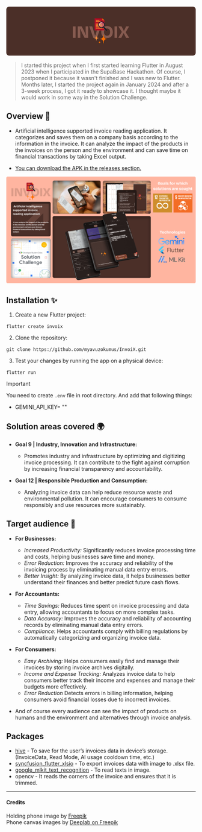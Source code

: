 ![logo_banner.png](design%2Flogo_banner.png)

> I started this project when I first started learning Flutter in August 2023 when I participated in the SupaBase Hackathon. Of course, I postponed it because it wasn't finished and I was new to Flutter. Months later, I started the project again in January 2024 and after a 3-week process, I got it ready to showcase it. I thought maybe it would work in some way in the Solution Challenge.

## Overview 🧾
- Artificial intelligence supported invoice reading application. It categorizes and saves them on a company basis according to the information in the invoice. It can analyze the impact of the products in the invoices on the person and the environment and can save time on financial transactions by taking Excel output.


- [You can download the APK in the releases section.](https://github.com/myavuzokumus/InvoiX/releases)

![invoix_main_design.png](design%2Finvoix_main_design.png)

## Installation ✨

1. Create a new Flutter project:
```
flutter create invoix
```

2. Clone the repository:
```
git clone https://github.com/myavuzokumus/InvoiX.git
```

3. Test your changes by running the app on a physical device:
```
flutter run
```

> [!IMPORTANT]
> You need to create `.env` file in root directory. And add that following things:
> - GEMINI_API_KEY= ""

## Solution areas covered 🌍
- **Goal 9 | Industry, Innovation and Infrastructure:**
  - Promotes industry and infrastructure by optimizing and digitizing invoice processing.
It can contribute to the fight against corruption by increasing financial transparency and accountability.


- **Goal 12 | Responsible Production and Consumption:**
  - Analyzing invoice data can help reduce resource waste and environmental pollution.
  It can encourage consumers to consume responsibly and use resources more sustainably.

## Target audience 👥
- **For Businesses:**
  - _Increased Productivity:_ Significantly reduces invoice processing time and costs, helping businesses save time and money.
  - _Error Reduction:_ Improves the accuracy and reliability of the invoicing process by eliminating manual data entry errors.
  - _Better Insight:_ By analyzing invoice data, it helps businesses better understand their finances and better predict future cash flows.


- **For Accountants:**
  - _Time Savings:_ Reduces time spent on invoice processing and data entry, allowing accountants to focus on more complex tasks.
  - _Data Accuracy:_ Improves the accuracy and reliability of accounting records by eliminating manual data entry errors.
  - _Compliance:_ Helps accountants comply with billing regulations by automatically categorizing and organizing invoice data.


- **For Consumers:**
  - _Easy Archiving:_ Helps consumers easily find and manage their invoices by storing invoice archives digitally.
  - _Income and Expense Tracking:_ Analyzes invoice data to help consumers better track their income and expenses and manage their budgets more effectively.
  - _Error Reduction_ Detects errors in billing information, helping consumers avoid financial losses due to incorrect invoices.


- And of course every audience can see the impact of products on humans and the environment and alternatives through invoice analysis.


## Packages

- [hive](https://pub.dev/packages/hive) - To save for the user’s invoices data in device’s storage. (InvoiceData, Read Mode, AI usage cooldown time, etc.)
- [syncfusion_flutter_xlsio](https://pub.dev/packages/syncfusion_flutter_xlsio) - To export invoices data with image to .xlsx file.
- [google_mlkit_text_recognition](https://pub.dev/packages/google_mlkit_text_recognition) - To read texts in image.
- opencv - It reads the corners of the invoice and ensures that it is trimmed.

---


#### Credits
Holding phone image by <a href="https://www.freepik.com/free-photo/digital-nomad-working-remotly-their-project_21795565.htm#from_view=detail_alsolike">Freepik</a>\
Phone canvas images by <a href="https://www.freepik.com/free-psd/dark-smartphone-mockup_9549207.htm#query=app%20mockup&position=6&from_view=keyword&track=ais&uuid=3a9c6107-c190-4c92-bbb3-7c4a6407e700">Deeplab on Freepik</a> 